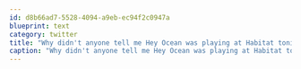 ```yaml
---
id: d8b66ad7-5528-4094-a9eb-ec94f2c0947a
blueprint: text
category: twitter
title: "Why didn't anyone tell me Hey Ocean was playing at Habitat tonight?!"
caption: "Why didn't anyone tell me Hey Ocean was playing at Habitat tonight?!"
---
```

